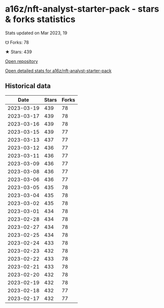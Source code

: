 # a16z/nft-analyst-starter-pack - stars & forks statistics

Stats updated on Mar 2023, 19

☋ Forks: 78

★ Stars: 439

[Open repository](https://github.com/a16z/nft-analyst-starter-pack)

[Open detailed stats for a16z/nft-analyst-starter-pack](https://reviewgithub.com/rep/a16z/nft-analyst-starter-pack)

## Historical data
| Date | Stars | Forks |
|------|-------|-------|
| 2023-03-19 | 439 | 78 | 
| 2023-03-17 | 439 | 78 | 
| 2023-03-16 | 439 | 78 | 
| 2023-03-15 | 439 | 77 | 
| 2023-03-13 | 437 | 77 | 
| 2023-03-12 | 436 | 77 | 
| 2023-03-11 | 436 | 77 | 
| 2023-03-09 | 436 | 77 | 
| 2023-03-08 | 436 | 77 | 
| 2023-03-06 | 436 | 77 | 
| 2023-03-05 | 435 | 78 | 
| 2023-03-04 | 435 | 78 | 
| 2023-03-02 | 435 | 78 | 
| 2023-03-01 | 434 | 78 | 
| 2023-02-28 | 434 | 78 | 
| 2023-02-27 | 434 | 78 | 
| 2023-02-25 | 434 | 78 | 
| 2023-02-24 | 433 | 78 | 
| 2023-02-23 | 432 | 78 | 
| 2023-02-22 | 433 | 78 | 
| 2023-02-21 | 433 | 78 | 
| 2023-02-20 | 432 | 78 | 
| 2023-02-19 | 432 | 78 | 
| 2023-02-18 | 432 | 77 | 
| 2023-02-17 | 432 | 77 | 

